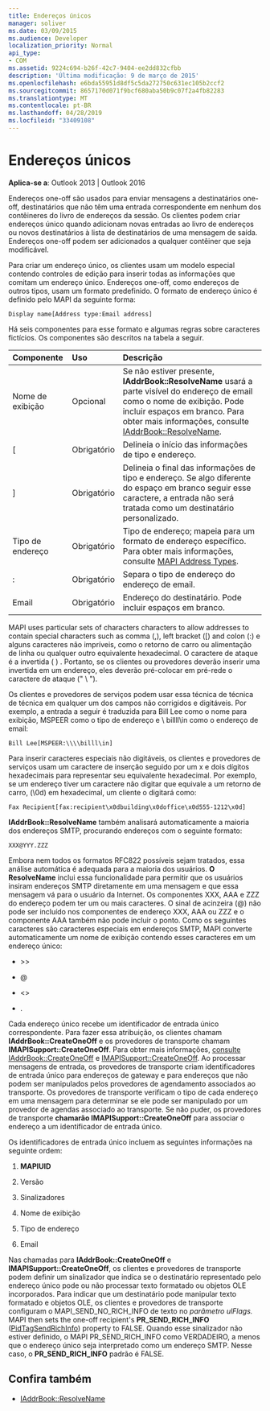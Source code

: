 ```yaml
---
title: Endereços únicos
manager: soliver
ms.date: 03/09/2015
ms.audience: Developer
localization_priority: Normal
api_type:
- COM
ms.assetid: 9224c694-b26f-42c7-9404-ee2dd832cfbb
description: 'Última modificação: 9 de março de 2015'
ms.openlocfilehash: e6bda55951d8df5c5da272750c631ec105b2ccf2
ms.sourcegitcommit: 8657170d071f9bcf680aba50b9c07f2a4fb82283
ms.translationtype: MT
ms.contentlocale: pt-BR
ms.lasthandoff: 04/28/2019
ms.locfileid: "33409108"
---
```

# <a name="one-off-addresses"></a>Endereços únicos

**Aplica-se a**: Outlook 2013 | Outlook 2016 
  
Endereços one-off são usados para enviar mensagens a destinatários one-off, destinatários que não têm uma entrada correspondente em nenhum dos contêineres do livro de endereços da sessão. Os clientes podem criar endereços único quando adicionam novas entradas ao livro de endereços ou novos destinatários à lista de destinatários de uma mensagem de saída. Endereços one-off podem ser adicionados a qualquer contêiner que seja modificável.
  
Para criar um endereço único, os clientes usam um modelo especial contendo controles de edição para inserir todas as informações que comitam um endereço único. Endereços one-off, como endereços de outros tipos, usam um formato predefinido. O formato de endereço único é definido pelo MAPI da seguinte forma:
  
`Display name[Address type:Email address]`
  
Há seis componentes para esse formato e algumas regras sobre caracteres fictícios. Os componentes são descritos na tabela a seguir.
  
|**Componente**|**Uso**|**Descrição**|
|:-----|:-----|:-----|
|Nome de exibição  <br/> |Opcional  <br/> |Se não estiver presente, **IAddrBook::ResolveName** usará a parte visível do endereço de email como o nome de exibição. Pode incluir espaços em branco. Para obter mais informações, consulte [IAddrBook::ResolveName](iaddrbook-resolvename.md).  <br/> |
|[  <br/> |Obrigatório  <br/> |Delineia o início das informações de tipo e endereço.  <br/> |
|]  <br/> |Obrigatório  <br/> |Delineia o final das informações de tipo e endereço. Se algo diferente do espaço em branco seguir esse caractere, a entrada não será tratada como um destinatário personalizado.  <br/> |
|Tipo de endereço  <br/> |Obrigatório  <br/> |Tipo de endereço; mapeia para um formato de endereço específico. Para obter mais informações, consulte [MAPI Address Types](mapi-address-types.md).  <br/> |
|:  <br/> |Obrigatório  <br/> |Separa o tipo de endereço do endereço de email.  <br/> |
|Email  <br/> |Obrigatório  <br/> |Endereço do destinatário. Pode incluir espaços em branco.  <br/> |
   
MAPI uses particular sets of characters characters to allow addresses to contain special characters such as comma (,), left bracket ([) and colon (:) e alguns caracteres não impríveis, como o retorno de carro ou alimentação de linha ou qualquer outro equivalente hexadecimal. O caractere de ataque é a invertida ( \) . Portanto, se os clientes ou provedores deverão inserir uma invertida em um endereço, eles deverão pré-colocar em pré-rede o caractere de ataque (" \\ ").
  
Os clientes e provedores de serviços podem usar essa técnica de técnica de técnica em qualquer um dos campos não corrigidos e digitáveis. Por exemplo, a entrada a seguir é traduzida para Bill Lee como o nome para exibição, MSPEER como o tipo de endereço e \\ billll\in como o endereço de email:
  
`Bill Lee[MSPEER:\\\\billl\in]`

Para inserir caracteres especiais não digitáveis, os clientes e provedores de serviços usam um caractere de inserção seguido por um x e dois dígitos hexadecimais para representar seu equivalente hexadecimal. Por exemplo, se um endereço tiver um caractere não digitar que equivale a um retorno de carro, (\0d) em hexadecimal, um cliente o digitará como:
  
`Fax Recipient[fax:recipient\x0dbuilding\x0doffice\x0d555-1212\x0d]`

**IAddrBook::ResolveName** também analisará automaticamente a maioria dos endereços SMTP, procurando endereços com o seguinte formato: 
  
`XXX@YYY.ZZZ`

Embora nem todos os formatos RFC822 possíveis sejam tratados, essa análise automática é adequada para a maioria dos usuários. **O ResolveName** inclui essa funcionalidade para permitir que os usuários insiram endereços SMTP diretamente em uma mensagem e que essa mensagem vá para o usuário da Internet. Os componentes XXX, AAA e ZZZ do endereço podem ter um ou mais caracteres. O sinal de acinzeira (@) não pode ser incluído nos componentes de endereço XXX, AAA ou ZZZ e o componente AAA também não pode incluir o ponto. Como os seguintes caracteres são caracteres especiais em endereços SMTP, MAPI converte automaticamente um nome de exibição contendo esses caracteres em um endereço único: 
  
- \>\>
    
- @
    
- \<\>
    
- .
    
Cada endereço único recebe um identificador de entrada único correspondente. Para fazer essa atribuição, os clientes chamam **IAddrBook::CreateOneOff** e os provedores de transporte chamam **IMAPISupport::CreateOneOff**. Para obter mais informações, [consulte IAddrBook::CreateOneOff](iaddrbook-createoneoff.md) e [IMAPISupport::CreateOneOff](imapisupport-createoneoff.md). Ao processar mensagens de entrada, os provedores de transporte criam identificadores de entrada único para endereços de gateway e para endereços que não podem ser manipulados pelos provedores de agendamento associados ao transporte. Os provedores de transporte verificam o tipo de cada endereço em uma mensagem para determinar se ele pode ser manipulado por um provedor de agendas associado ao transporte. Se não puder, os provedores de transporte **chamarão IMAPISupport::CreateOneOff** para associar o endereço a um identificador de entrada único. 
  
Os identificadores de entrada único incluem as seguintes informações na seguinte ordem:
  
1. **MAPIUID**
    
2. Versão
    
3. Sinalizadores
    
4. Nome de exibição
    
5. Tipo de endereço
    
6. Email
    
Nas chamadas para **IAddrBook::CreateOneOff** e **IMAPISupport::CreateOneOff**, os clientes e provedores de transporte podem definir um sinalizador que indica se o destinatário representado pelo endereço único pode ou não processar texto formatado ou objetos OLE incorporados. Para indicar que um destinatário pode manipular texto formatado e objetos OLE, os clientes e provedores de transporte configuram o MAPI_SEND_NO_RICH_INFO de texto no _parâmetro ulFlags._ MAPI then sets the one-off recipient's **PR_SEND_RICH_INFO** ([PidTagSendRichInfo](pidtagsendrichinfo-canonical-property.md)) property to FALSE. Quando esse sinalizador não estiver  definido, o MAPI PR_SEND_RICH_INFO como VERDADEIRO, a menos que o endereço único seja interpretado como um endereço SMTP. Nesse caso, o **PR_SEND_RICH_INFO** padrão é FALSE. 
  
## <a name="see-also"></a>Confira também

- [IAddrBook::ResolveName](iaddrbook-resolvename.md)

